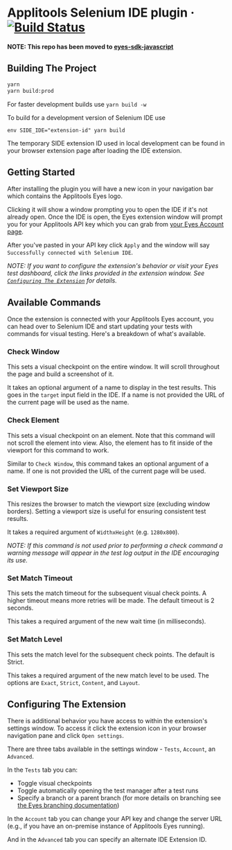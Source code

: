 # Applitools Selenium IDE plugin &middot; [![Build Status](https://travis-ci.com/applitools/applitools-for-selenium-ide.svg?token=QdqsevXuKPcBpNJ7ADxQ&branch=master)](https://travis-ci.com/applitools/applitools-for-selenium-ide)

__NOTE: This repo has been moved to [eyes-sdk-javascript](https://github.com/applitools/eyes.sdk.javascript1)__

## Building The Project

```sh
yarn
yarn build:prod
```

For faster development builds use `yarn build -w`

To build for a development version of Selenium IDE use
```
env SIDE_IDE="extension-id" yarn build
```

The temporary SIDE extension ID used in local development can be found in your browser extension page after loading the IDE extension.

## Getting Started

After installing the plugin you will have a new icon in your navigation bar which contains the Applitools Eyes logo.

Clicking it will show a window prompting you to open the IDE if it's not already open. Once the IDE is open, the Eyes extension window will prompt you for your Applitools API key which you can grab from <a href="https://eyesapi.applitools.com/app/test-results/" target="_blank">your Eyes Account page</a>.

After you've pasted in your API key click `Apply` and the window will say `Successfully connected with Selenium IDE`.

_NOTE: If you want to configure the extension's behavior or visit your Eyes test dashboard, click the links provided in the extension window. See [`Configuring The Extension`](#configuring-the-extension) for details._

## Available Commands

Once the extension is connected with your Applitools Eyes account, you can head over to Selenium IDE and start updating your tests with commands for visual testing. Here's a breakdown of what's available.

### Check Window

This sets a visual checkpoint on the entire window. It will scroll throughout the page and build a screenshot of it.

It takes an optional argument of a name to display in the test results. This goes in the `target` input field in the IDE. If a name is not provided the URL of the current page will be used as the name.

### Check Element

This sets a visual checkpoint on an element. Note that this command will not scroll the element into view. Also, the element has to fit inside of the viewport for this command to work.

Similar to `Check Window`, this command takes an optional argument of a name. If one is not provided the URL of the current page will be used.

### Set Viewport Size

This resizes the browser to match the viewport size (excluding window borders). Setting a viewport size is useful for ensuring consistent test results.

It takes a required argument of `WidthxHeight` (e.g. `1280x800`).

_NOTE: If this command is not used prior to performing a check command a warning message will appear in the test log output in the IDE encouraging its use._

### Set Match Timeout

This sets the match timeout for the subsequent visual check points. A higher timeout means more retries will be made. The default timeout is 2 seconds.

This takes a required argument of the new wait time (in milliseconds).

### Set Match Level

This sets the match level for the subsequent check points. The default is Strict.

This takes a required argument of the new match level to be used. The options are `Exact`, `Strict`, `Content`, and `Layout`.

## Configuring The Extension

There is additional behavior you have access to within the extension's settings window. To access it click the extension icon in your browser navigation pane and click `Open settings`.

There are three tabs available in the settings window - `Tests`, `Account`, an `Advanced`.

In the `Tests` tab you can:

- Toggle visual checkpoints
- Toggle automatically opening the test manager after a test runs
- Specify a branch or a parent branch (for more details on branching see <a href="http://support.applitools.com/customer/en/portal/articles/2142886-using-multiple-branches-" target="_blank">the Eyes branching documentation</a>)

In the `Account` tab you can change your API key and change the server URL (e.g., if you have an on-premise instance of Applitools Eyes running).

And in the `Advanced` tab you can specify an alternate IDE Extension ID.
